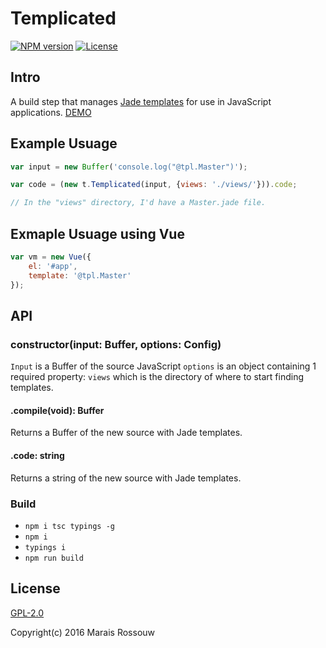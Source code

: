 Templicated
===========

[![NPM version](https://img.shields.io/npm/v/templicated.svg?style=flat-square)](https://www.npmjs.com/package/templicated)
[![License](https://img.shields.io/npm/l/templicated.svg?style=flat-square)](https://github.com/maraisr/templicated/blob/master/LICENSE.md)

## Intro
A build step that manages [Jade templates](http://jade-lang.com/) for use in JavaScript applications. [DEMO](https://github.com/maraisr/waybackthen)

## Example Usuage
```JavaScript
var input = new Buffer('console.log("@tpl.Master")');

var code = (new t.Templicated(input, {views: './views/'})).code;

// In the "views" directory, I'd have a Master.jade file.
```

## Exmaple Usuage using Vue
```JavaScript
var vm = new Vue({
	el: '#app',
	template: '@tpl.Master'
});
```

## API

### constructor(input: Buffer, options: Config)
`Input` is a Buffer of the source JavaScript
`options` is an object containing 1 required property: `views` which is the directory of where to start finding templates.

#### .compile(void): Buffer
Returns a Buffer of the new source with Jade templates.

#### .code: string
Returns a string of the new source with Jade templates.

### Build
- `npm i tsc typings -g`
- `npm i`
- `typings i`
- `npm run build`

## License
[GPL-2.0](https://github.com/maraisr/templicated/blob/master/LICENSE.md)

Copyright(c) 2016 Marais Rossouw
